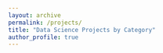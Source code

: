```yaml
---
layout: archive
permalink: /projects/
title: "Data Science Projects by Category"
author_profile: true
---
```


